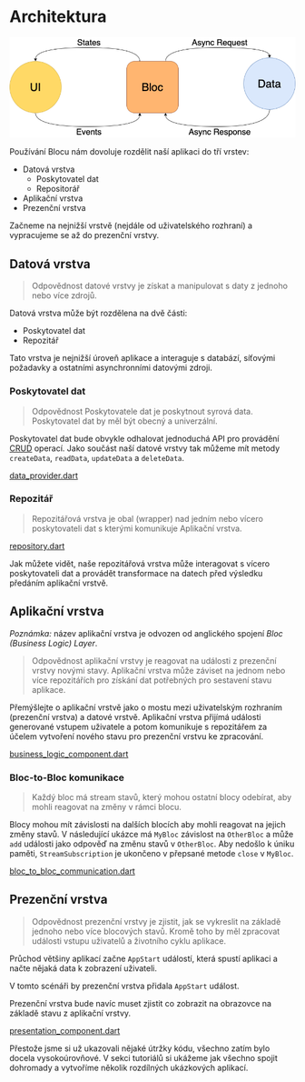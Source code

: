 # Architektura

![Bloc Architecture](../assets/bloc_architecture.png)

Používání Blocu nám dovoluje rozdělit naší aplikaci do tří vrstev:

- Datová vrstva
  - Poskytovatel dat
  - Repositorář
- Aplikační vrstva
- Prezenční vrstva

Začneme na nejnižší vrstvě (nejdále od uživatelského rozhraní) a vypracujeme se až do prezenční vrstvy.

## Datová vrstva

> Odpovědnost datové vrstvy je získat a manipulovat s daty z jednoho nebo více zdrojů.

Datová vrstva může být rozdělena na dvě části:

- Poskytovatel dat
- Repozitář

Tato vrstva je nejnižší úroveň aplikace a interaguje s databází, síťovými požadavky a ostatními asynchronními datovými zdroji.

### Poskytovatel dat

> Odpovědnost Poskytovatele dat je poskytnout syrová data. Poskytovatel dat by měl být obecný a univerzální.

Poskytovatel dat bude obvykle odhalovat jednoduchá API pro provádění [CRUD](https://cs.wikipedia.org/wiki/CRUD) operací. Jako součást naší datové vrstvy tak můžeme mít metody `createData`, `readData`, `updateData` a `deleteData`.

[data_provider.dart](../_snippets/architecture/data_provider.dart.md ':include')

### Repozitář

> Repozitářová vrstva je obal (wrapper) nad jedním nebo vícero poskytovateli dat s kterými komunikuje Aplikační vrstva.

[repository.dart](../_snippets/architecture/repository.dart.md ':include')

Jak můžete vidět, naše repozitářová vrstva může interagovat s vícero poskytovateli dat a provádět transformace na datech před výsledku předáním aplikační vrstvě.

## Aplikační vrstva

_Poznámka:_ název aplikační vrstva je odvozen od anglického spojení _Bloc (Business Logic) Layer_.

> Odpovědnost aplikační vrstvy je reagovat na události z prezenční vrstvy novými stavy. Aplikační vrstva může záviset na jednom nebo více repozitářích pro získání dat potřebných pro sestavení stavu aplikace.

Přemýšlejte o aplikační vrstvě jako o mostu mezi uživatelským rozhraním (prezenční vrstva) a datové vrstvě. Aplikační vrstva přijímá události generované vstupem uživatele a potom komunikuje s repozitářem za účelem vytvoření nového stavu pro prezenční vrstvu ke zpracování.

[business_logic_component.dart](../_snippets/architecture/business_logic_component.dart.md ':include')

### Bloc-to-Bloc komunikace

> Každý bloc má stream stavů, který mohou ostatní blocy odebírat, aby mohli reagovat na změny v rámci blocu.

Blocy mohou mít závislosti na dalších blocích aby mohli reagovat na jejich změny stavů. V následující ukázce má `MyBloc` závislost na `OtherBloc` a může `add` události jako odpověď na změnu stavů v `OtherBloc`. Aby nedošlo k úniku paměti, `StreamSubscription` je ukončeno v přepsané metode `close` v `MyBloc`.

[bloc_to_bloc_communication.dart](../_snippets/architecture/bloc_to_bloc_communication.dart.md ':include')

## Prezenční vrstva

> Odpovědnost prezenční vrstvy je zjistit, jak se vykreslit na základě jednoho nebo více blocových stavů. Kromě toho by měl zpracovat události vstupu uživatelů a životního cyklu aplikace.

Průchod většiny aplikací začne `AppStart` událostí, která spustí aplikaci a načte nějaká data k zobrazení uživateli.

V tomto scénáři by prezenční vrstva přidala `AppStart` událost.

Prezenční vrstva bude navíc muset zjistit co zobrazit na obrazovce na základě stavu z aplikační vrstvy.

[presentation_component.dart](../_snippets/architecture/presentation_component.dart.md ':include')

Přestože jsme si už ukazovali nějaké útržky kódu, všechno zatím bylo docela vysokoúrovňové. V sekci tutoriálů si ukážeme jak všechno spojit dohromady a vytvoříme několik rozdílných ukázkových aplikací.
